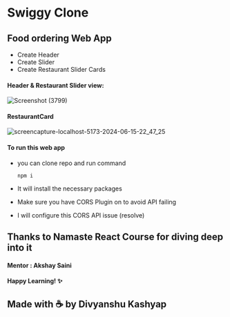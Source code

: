 # Swiggy Clone

## Food ordering Web App

- Create Header
- Create Slider
- Create Restaurant Slider Cards

#### Header & Restaurant Slider view:

![Screenshot (3799)](https://github.com/Lucky-Kashyap/Swiggy_clone/assets/88204554/c3f43971-6d1b-418c-87ab-2e04cff9bfce)

#### RestaurantCard

![screencapture-localhost-5173-2024-06-15-22_47_25](https://github.com/Lucky-Kashyap/Swiggy_clone/assets/88204554/703e1ac3-7a02-4d72-817c-fc66d7f52c3e)


#### To run this web app

- you can clone repo and run command

      npm i

- It will install the necessary packages
- Make sure you have CORS Plugin on to avoid API failing
- I will configure this CORS API issue (resolve)

## Thanks to Namaste React Course for diving deep into it

#### Mentor : Akshay Saini

#### Happy Learning! ✨

## Made with ☕️ by Divyanshu Kashyap
